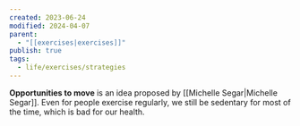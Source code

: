 ```yaml
---
created: 2023-06-24
modified: 2024-04-07
parent:
  - "[[exercises|exercises]]"
publish: true
tags:
  - life/exercises/strategies
---
```


**Opportunities to move** is an idea proposed by [[Michelle Segar|Michelle Segar]]. Even for people exercise regularly, we still be sedentary for most of the time, which is bad for our health.